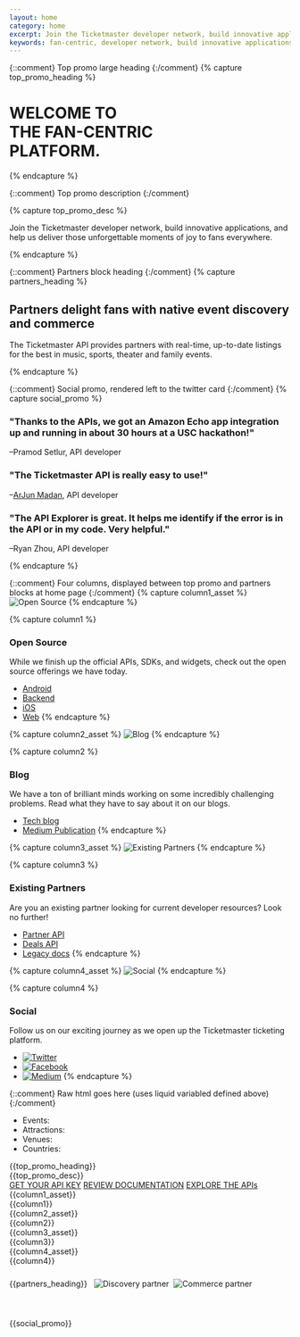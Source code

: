 ```yaml
---
layout: home
category: home
excerpt: Join the Ticketmaster developer network, build innovative applications, and help us deliver those unforgettable moments of joy to fans everywhere.
keywords: fan-centric, developer network, build innovative applications
---
```


{::comment}
Top promo large heading
{:/comment}
{% capture top_promo_heading %}

# WELCOME TO <br/>THE FAN-CENTRIC<br/>PLATFORM.

{% endcapture %}

{::comment}
Top promo description
{:/comment}


{% capture top_promo_desc %}

Join the Ticketmaster developer network, build innovative applications, and help us deliver those unforgettable moments of joy to fans everywhere.

{% endcapture %}


{::comment}
Partners block heading
{:/comment}
{% capture partners_heading %}

## Partners delight fans with native event discovery and commerce

The Ticketmaster API provides partners with real-time, up-to-date listings for the best in music, sports, theater and family events.

{% endcapture %}

{::comment}
Social promo, rendered left to the twitter card
{:/comment}
{% capture social_promo %}

### "Thanks to the APIs, we got an Amazon Echo app integration up and running in about 30 hours at a USC hackathon!"
–Pramod Setlur, API developer

### "The Ticketmaster API is really easy to use!"
–[ArJun Madan](http://blog.arjunmadan.xyz/2016/03/17/the-ticketmaster-dev-jam/), API developer

### "The API Explorer is great. It helps me identify if the error is in the API or in my code. Very helpful."
–Ryan Zhou, API developer

{% endcapture %}

{::comment}
Four columns, displayed between top promo and partners blocks at home page
{:/comment}
{% capture column1_asset %}
![Open Source](/assets/img/home/ic-brick-lg-p-2.svg)
{% endcapture %}

{% capture column1 %}

### Open Source

While we finish up the official APIs, SDKs, and widgets, check out the open source offerings we have today.

* [Android](http://code.ticketmaster.com/#android-projects)
* [Backend](http://code.ticketmaster.com/#backend-projects)
* [iOS](http://code.ticketmaster.com/#iOS-projects)
* [Web](http://code.ticketmaster.com/#web-projects)
{% endcapture %}

{% capture column2_asset %}
![Blog](/assets/img/home/ic-scroll-lg-p-2-b.svg)
{% endcapture %}

{% capture column2 %}

### Blog

We have a ton of brilliant minds working on some incredibly challenging problems. Read what they have to say about it on our blogs.

* [Tech blog](http://tech.ticketmaster.com)
* [Medium Publication](https://medium.com/ticketmaster-tech)
{% endcapture %}

{% capture column3_asset %}
![Existing Partners](/assets/img/home/ic-helmet-lg-p-1-a.svg)
{% endcapture %}

{% capture column3 %}

### Existing Partners

Are you an existing partner looking for current developer resources? Look no further!

* [Partner API](/products-and-docs/apis/partner/)
* [Deals API](/products-and-docs/apis/deals-api/)
* [Legacy docs](http://apidocs.ticketmaster.com/)
{% endcapture %}

{% capture column4_asset %}
![Social](/assets/img/home/ic-blocks-lg-p-1-b.svg)
{% endcapture %}

{% capture column4 %}

### Social

Follow us on our exciting journey as we open up the Ticketmaster ticketing platform.

* [![Twitter](/assets/img/ic-twitter.svg)](https://twitter.com/tmastertech)
* [![Facebook](/assets/img/ic-facebook.svg)](https://www.facebook.com/TicketmasterTech)
* [![Medium](/assets/img/ic-medium.svg)](https://medium.com/ticketmaster-tech)
{% endcapture %}

{::comment}
Raw html goes here (uses liquid variabled defined above)
{:/comment}
<div id="top-promo" class="slice-top-right slice-bottom-right promo xs-center">
    <div class="row">
        <div class="row-container wrap-overflow">
        <ul class="events-tracker events-tracker_col-view events-tracker_col-blue">
            <li class="events-tracker__item">
                <div class="events-tracker__title">Events: </div>
                <div id="js-events-counter" class="events-tracker__counter"></div>
            </li>
            <li class="events-tracker__item">
                <div class="events-tracker__title">Attractions: </div>
                <div id="js-attractions-counter" class="events-tracker__counter"></div>
            </li>
            <li class="events-tracker__item">
                <div class="events-tracker__title">Venues: </div>
                <div id="js-venues-counter" class="events-tracker__counter"></div>
            </li>
            <li class="events-tracker__item">
                <div class="events-tracker__title">Countries: </div>
                <div id="js-countries-counter" class="events-tracker__counter"></div>
            </li>
        </ul>
<div class="col-xs-12 white normal-float" markdown="1">
{{top_promo_heading}}
</div>
<div class="col-xs-12 col-sm-11 col-md-10 description normal-float" markdown="1">
{{top_promo_desc}}
</div>
<div class="col-xs-12 button-block normal-float">
    <a href="https://live-livenation.devportal.apigee.com/user/login" class="tm-btn tm-btn-white rightarrow">GET YOUR API KEY</a>
    <a href="{{"/products-and-docs/apis/getting-started/" | prepend: site.baseurl}}" class="tm-btn tm-btn-transparent rightarrow">REVIEW DOCUMENTATION</a>
    <a href="{{"/api-explorer/" | prepend: site.baseurl}}" class="tm-btn tm-btn-transparent">EXPLORE THE APIs</a>
</div>
        </div>
        <div class="clearfix"></div>
    </div>
</div>
<div class="row xs-center columns">
<div class="row-container">
    <div class="col-xs-12 col-lg-3 xs-border-bottom">
        <div class="content" style="display: block;">
            <div class="row">
<div class="col-xs-12 col-sm-4 col-lg-12" markdown="1">
{{column1_asset}}
</div>
<div class="col-xs-12 col-sm-8 col-lg-12" markdown="1">
{{column1}}
</div>
</div>
</div>
    </div>
    <div class="col-xs-12 col-lg-3 xs-border-bottom">
        <div class="content" style="display: block;">
            <div class="row">
<div class="col-xs-12 col-sm-4 col-lg-12" markdown="1">
{{column2_asset}}
</div>
<div class="col-xs-12 col-sm-8 col-lg-12" markdown="1">
{{column2}}
</div>
</div>
</div>
    </div>
    <div class="col-xs-12 col-lg-3 xs-border-bottom">
        <div class="content" style="display: block;">
            <div class="row">
<div class="col-xs-12 col-sm-4 col-lg-12" markdown="1">
{{column3_asset}}
</div>
<div class="col-xs-12 col-sm-8 col-lg-12" markdown="1">
{{column3}}
</div>
</div>
</div>
    </div>
    <div class="col-xs-12 col-lg-3 xs-border-bottom">
        <div class="content social" style="display: block;">
            <div class="row">
<div class="col-xs-12 col-sm-4 col-lg-12" markdown="1">
{{column4_asset}}
</div>
<div class="col-xs-12 col-sm-8 col-lg-12" markdown="1">
{{column4}}
</div>
</div>
</div>
    </div>
</div>
</div>

<div id="bottom-promo" class="slice-top-right promo xs-center">
    <div class="row">
        <div class="row-container">
<div class="col-xs-12" markdown="1" style="padding-top: 24px;">
{{partners_heading}}
<img src="/assets/img/home/discovery-partner.png" style="margin-left: 8px;" alt="Discovery partner"/><img src="/assets/img/home/commerce-partner.png" style="margin-left: 8px;" alt="Commerce partner"/>
</div>
        </div>
<div class="social-buttons col-xs-12" style="visibility: hidden;">
    <a href="#"><img src="/assets/img/home/ic_fb.png" alt="Facebook"></a>
    <a href="#"><img src="/assets/img/home/ic_groupon.png" alt="Groupon"></a>
    <a href="#"><img src="/assets/img/home/ic_ret.png" alt="Retailmenot"></a>
    <a href="#"><img src="/assets/img/home/ic_fb.png" alt="Facebook"></a>
    <a href="#"><img src="/assets/img/home/ic_groupon.png" alt="Groupon"></a>
    <a href="#"><img src="/assets/img/home/ic_ret.png" alt="Retailmenot"></a>
    <a href="#"><img src="/assets/img/home/ic_fb.png" alt="Facebook"></a>
</div>
    </div>
</div>

<div id="promo-social" class="row">
    <div class="row-container">
<div class="col-xs-12 col-lg-6" style="padding-top: 20px;" markdown="1">
{{social_promo}}

</div>
        <div class="col-xs-12 col-lg-6">
        <div id="timeline"></div>
        <script type="text/javascript" src="https://platform.twitter.com/widgets.js"></script>
        <script>                      
            twttr.widgets.createTimeline(  
                    '677152457621823488',
                    document.getElementById('timeline'),
                    {
                        width: '550',
                        height: '420',
                        related: 'twitterdev,twitterapi'
                    }).then(function (el) {        
                });
            </script>
        </div>
    </div>
</div>
<script src="{{"/scripts/components/events-counter.js" | prepend: site.baseurl }}" async></script>

